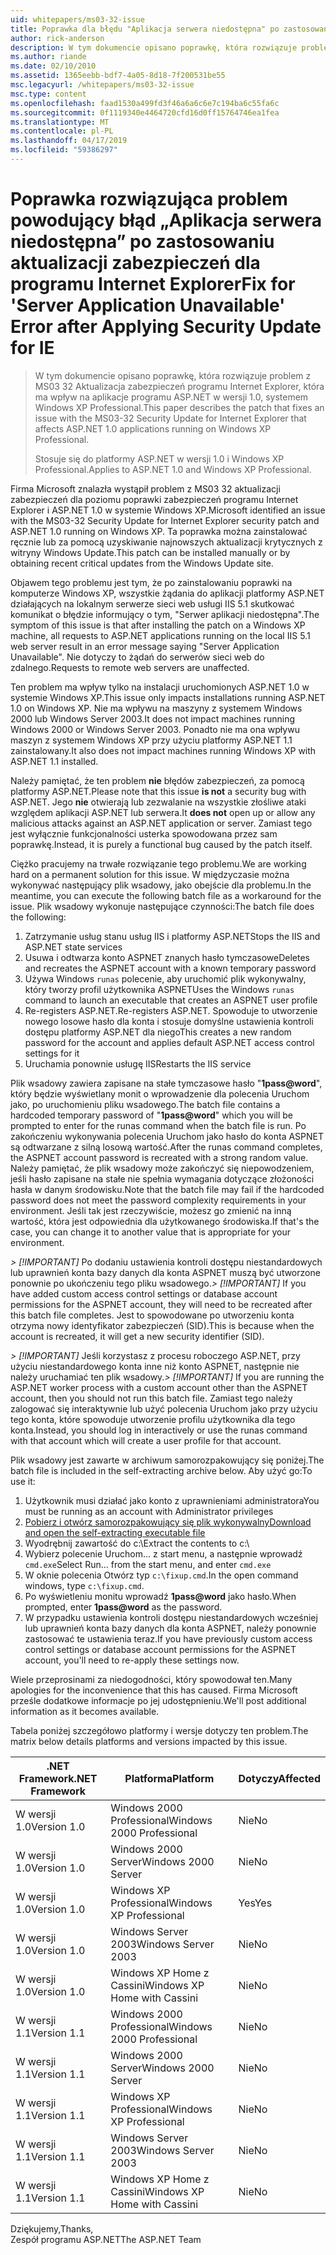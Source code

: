 ```yaml
---
uid: whitepapers/ms03-32-issue
title: Poprawka dla błędu "Aplikacja serwera niedostępna" po zastosowaniu aktualizacji zabezpieczeń dla programu Internet Explorer | Dokumentacja firmy Microsoft
author: rick-anderson
description: W tym dokumencie opisano poprawkę, która rozwiązuje problem z MS03 32 Aktualizacja zabezpieczeń programu Internet Explorer, który wpływa na aplikacje programu ASP.NET 1.0 systemem Wi...
ms.author: riande
ms.date: 02/10/2010
ms.assetid: 1365eebb-bdf7-4a05-8d18-7f200531be55
msc.legacyurl: /whitepapers/ms03-32-issue
msc.type: content
ms.openlocfilehash: faad1530a499fd3f46a6a6c6e7c194ba6c55fa6c
ms.sourcegitcommit: 0f1119340e4464720cfd16d0ff15764746ea1fea
ms.translationtype: MT
ms.contentlocale: pl-PL
ms.lasthandoff: 04/17/2019
ms.locfileid: "59386297"
---
```

# <a name="fix-for-server-application-unavailable-error-after-applying-security-update-for-ie"></a><span data-ttu-id="f80ff-103">Poprawka rozwiązująca problem powodujący błąd „Aplikacja serwera niedostępna” po zastosowaniu aktualizacji zabezpieczeń dla programu Internet Explorer</span><span class="sxs-lookup"><span data-stu-id="f80ff-103">Fix for 'Server Application Unavailable' Error after Applying Security Update for IE</span></span>

> <span data-ttu-id="f80ff-104">W tym dokumencie opisano poprawkę, która rozwiązuje problem z MS03 32 Aktualizacja zabezpieczeń programu Internet Explorer, która ma wpływ na aplikacje programu ASP.NET w wersji 1.0, systemem Windows XP Professional.</span><span class="sxs-lookup"><span data-stu-id="f80ff-104">This paper describes the patch that fixes an issue with the MS03-32 Security Update for Internet Explorer that affects ASP.NET 1.0 applications running on Windows XP Professional.</span></span>
> 
> <span data-ttu-id="f80ff-105">Stosuje się do platformy ASP.NET w wersji 1.0 i Windows XP Professional.</span><span class="sxs-lookup"><span data-stu-id="f80ff-105">Applies to ASP.NET 1.0 and Windows XP Professional.</span></span>


<span data-ttu-id="f80ff-106">Firma Microsoft znalazła wystąpił problem z MS03 32 aktualizacji zabezpieczeń dla poziomu poprawki zabezpieczeń programu Internet Explorer i ASP.NET 1.0 w systemie Windows XP.</span><span class="sxs-lookup"><span data-stu-id="f80ff-106">Microsoft identified an issue with the MS03-32 Security Update for Internet Explorer security patch and ASP.NET 1.0 running on Windows XP.</span></span> <span data-ttu-id="f80ff-107">Ta poprawka można zainstalować ręcznie lub za pomocą uzyskiwanie najnowszych aktualizacji krytycznych z witryny Windows Update.</span><span class="sxs-lookup"><span data-stu-id="f80ff-107">This patch can be installed manually or by obtaining recent critical updates from the Windows Update site.</span></span>

<span data-ttu-id="f80ff-108">Objawem tego problemu jest tym, że po zainstalowaniu poprawki na komputerze Windows XP, wszystkie żądania do aplikacji platformy ASP.NET działających na lokalnym serwerze sieci web usługi IIS 5.1 skutkować komunikat o błędzie informujący o tym, "Serwer aplikacji niedostępna".</span><span class="sxs-lookup"><span data-stu-id="f80ff-108">The symptom of this issue is that after installing the patch on a Windows XP machine, all requests to ASP.NET applications running on the local IIS 5.1 web server result in an error message saying "Server Application Unavailable".</span></span> <span data-ttu-id="f80ff-109">Nie dotyczy to żądań do serwerów sieci web do zdalnego.</span><span class="sxs-lookup"><span data-stu-id="f80ff-109">Requests to remote web servers are unaffected.</span></span>

<span data-ttu-id="f80ff-110">Ten problem ma wpływ tylko na instalacji uruchomionych ASP.NET 1.0 w systemie Windows XP.</span><span class="sxs-lookup"><span data-stu-id="f80ff-110">This issue only impacts installations running ASP.NET 1.0 on Windows XP.</span></span> <span data-ttu-id="f80ff-111">Nie ma wpływu na maszyny z systemem Windows 2000 lub Windows Server 2003.</span><span class="sxs-lookup"><span data-stu-id="f80ff-111">It does not impact machines running Windows 2000 or Windows Server 2003.</span></span> <span data-ttu-id="f80ff-112">Ponadto nie ma ona wpływu maszyn z systemem Windows XP przy użyciu platformy ASP.NET 1.1 zainstalowany.</span><span class="sxs-lookup"><span data-stu-id="f80ff-112">It also does not impact machines running Windows XP with ASP.NET 1.1 installed.</span></span>

<span data-ttu-id="f80ff-113">Należy pamiętać, że ten problem **nie** błędów zabezpieczeń, za pomocą platformy ASP.NET.</span><span class="sxs-lookup"><span data-stu-id="f80ff-113">Please note that this issue **is not** a security bug with ASP.NET.</span></span> <span data-ttu-id="f80ff-114">Jego **nie** otwierają lub zezwalanie na wszystkie złośliwe ataki względem aplikacji ASP.NET lub serwera.</span><span class="sxs-lookup"><span data-stu-id="f80ff-114">It **does not** open up or allow any malicious attacks against an ASP.NET application or server.</span></span> <span data-ttu-id="f80ff-115">Zamiast tego jest wyłącznie funkcjonalności usterka spowodowana przez sam poprawkę.</span><span class="sxs-lookup"><span data-stu-id="f80ff-115">Instead, it is purely a functional bug caused by the patch itself.</span></span>

<span data-ttu-id="f80ff-116">Ciężko pracujemy na trwałe rozwiązanie tego problemu.</span><span class="sxs-lookup"><span data-stu-id="f80ff-116">We are working hard on a permanent solution for this issue.</span></span> <span data-ttu-id="f80ff-117">W międzyczasie można wykonywać następujący plik wsadowy, jako obejście dla problemu.</span><span class="sxs-lookup"><span data-stu-id="f80ff-117">In the meantime, you can execute the following batch file as a workaround for the issue.</span></span> <span data-ttu-id="f80ff-118">Plik wsadowy wykonuje następujące czynności:</span><span class="sxs-lookup"><span data-stu-id="f80ff-118">The batch file does the following:</span></span>

1. <span data-ttu-id="f80ff-119">Zatrzymanie usług stanu usług IIS i platformy ASP.NET</span><span class="sxs-lookup"><span data-stu-id="f80ff-119">Stops the IIS and ASP.NET state services</span></span>
2. <span data-ttu-id="f80ff-120">Usuwa i odtwarza konto ASPNET znanych hasło tymczasowe</span><span class="sxs-lookup"><span data-stu-id="f80ff-120">Deletes and recreates the ASPNET account with a known temporary password</span></span>
3. <span data-ttu-id="f80ff-121">Używa Windows `runas` polecenie, aby uruchomić plik wykonywalny, który tworzy profil użytkownika ASPNET</span><span class="sxs-lookup"><span data-stu-id="f80ff-121">Uses the Windows `runas` command to launch an executable that creates an ASPNET user profile</span></span>
4. <span data-ttu-id="f80ff-122">Re-registers ASP.NET.</span><span class="sxs-lookup"><span data-stu-id="f80ff-122">Re-registers ASP.NET.</span></span> <span data-ttu-id="f80ff-123">Spowoduje to utworzenie nowego losowe hasło dla konta i stosuje domyślne ustawienia kontroli dostępu platformy ASP.NET dla niego</span><span class="sxs-lookup"><span data-stu-id="f80ff-123">This creates a new random password for the account and applies default ASP.NET access control settings for it</span></span>
5. <span data-ttu-id="f80ff-124">Uruchamia ponownie usługę IIS</span><span class="sxs-lookup"><span data-stu-id="f80ff-124">Restarts the IIS service</span></span>

<span data-ttu-id="f80ff-125">Plik wsadowy zawiera zapisane na stałe tymczasowe hasło "<strong>1pass\@word</strong>", który będzie wyświetlany monit o wprowadzenie dla polecenia Uruchom jako, po uruchomieniu pliku wsadowego.</span><span class="sxs-lookup"><span data-stu-id="f80ff-125">The batch file contains a hardcoded temporary password of "<strong>1pass\@word</strong>" which you will be prompted to enter for the runas command when the batch file is run.</span></span> <span data-ttu-id="f80ff-126">Po zakończeniu wykonywania polecenia Uruchom jako hasło do konta ASPNET są odtwarzane z silną losową wartość.</span><span class="sxs-lookup"><span data-stu-id="f80ff-126">After the runas command completes, the ASPNET account password is recreated with a strong random value.</span></span> <span data-ttu-id="f80ff-127">Należy pamiętać, że plik wsadowy może zakończyć się niepowodzeniem, jeśli hasło zapisane na stałe nie spełnia wymagania dotyczące złożoności hasła w danym środowisku.</span><span class="sxs-lookup"><span data-stu-id="f80ff-127">Note that the batch file may fail if the hardcoded password does not meet the password complexity requirements in your environment.</span></span> <span data-ttu-id="f80ff-128">Jeśli tak jest rzeczywiście, możesz go zmienić na inną wartość, która jest odpowiednia dla użytkowanego środowiska.</span><span class="sxs-lookup"><span data-stu-id="f80ff-128">If that's the case, you can change it to another value that is appropriate for your environment.</span></span>

<span data-ttu-id="f80ff-129">*> [!IMPORTANT]* Po dodaniu ustawienia kontroli dostępu niestandardowych lub uprawnień konta bazy danych dla konta ASPNET muszą być utworzone ponownie po ukończeniu tego pliku wsadowego.</span><span class="sxs-lookup"><span data-stu-id="f80ff-129">*> [!IMPORTANT]* If you have added custom access control settings or database account permissions for the ASPNET account, they will need to be recreated after this batch file completes.</span></span> <span data-ttu-id="f80ff-130">Jest to spowodowane po utworzeniu konta otrzyma nowy identyfikator zabezpieczeń (SID).</span><span class="sxs-lookup"><span data-stu-id="f80ff-130">This is because when the account is recreated, it will get a new security identifier (SID).</span></span>

<span data-ttu-id="f80ff-131">*> [!IMPORTANT]* Jeśli korzystasz z procesu roboczego ASP.NET, przy użyciu niestandardowego konta inne niż konto ASPNET, następnie nie należy uruchamiać ten plik wsadowy.</span><span class="sxs-lookup"><span data-stu-id="f80ff-131">*> [!IMPORTANT]* If you are running the ASP.NET worker process with a custom account other than the ASPNET account, then you should not run this batch file.</span></span> <span data-ttu-id="f80ff-132">Zamiast tego należy zalogować się interaktywnie lub użyć polecenia Uruchom jako przy użyciu tego konta, które spowoduje utworzenie profilu użytkownika dla tego konta.</span><span class="sxs-lookup"><span data-stu-id="f80ff-132">Instead, you should log in interactively or use the runas command with that account which will create a user profile for that account.</span></span>

<span data-ttu-id="f80ff-133">Plik wsadowy jest zawarte w archiwum samorozpakowujący się poniżej.</span><span class="sxs-lookup"><span data-stu-id="f80ff-133">The batch file is included in the self-extracting archive below.</span></span> <span data-ttu-id="f80ff-134">Aby użyć go:</span><span class="sxs-lookup"><span data-stu-id="f80ff-134">To use it:</span></span>

1. <span data-ttu-id="f80ff-135">Użytkownik musi działać jako konto z uprawnieniami administratora</span><span class="sxs-lookup"><span data-stu-id="f80ff-135">You must be running as an account with Administrator privileges</span></span>
2. [<span data-ttu-id="f80ff-136">Pobierz i otwórz samorozpakowujący się plik wykonywalny</span><span class="sxs-lookup"><span data-stu-id="f80ff-136">Download and open the self-extracting executable file</span></span>](ms03-32-issue/_static/fixup1.exe)
3. <span data-ttu-id="f80ff-137">Wyodrębnij zawartość do c:\\</span><span class="sxs-lookup"><span data-stu-id="f80ff-137">Extract the contents to c:\\</span></span>
4. <span data-ttu-id="f80ff-138">Wybierz polecenie Uruchom... z start menu, a następnie wprowadź `cmd.exe`</span><span class="sxs-lookup"><span data-stu-id="f80ff-138">Select Run... from the start menu, and enter `cmd.exe`</span></span>
5. <span data-ttu-id="f80ff-139">W oknie polecenia Otwórz typ `c:\fixup.cmd`.</span><span class="sxs-lookup"><span data-stu-id="f80ff-139">In the open command windows, type `c:\fixup.cmd`.</span></span>
6. <span data-ttu-id="f80ff-140">Po wyświetleniu monitu wprowadź <strong>1pass\@word</strong> jako hasło.</span><span class="sxs-lookup"><span data-stu-id="f80ff-140">When prompted, enter <strong>1pass\@word</strong> as the password.</span></span>
7. <span data-ttu-id="f80ff-141">W przypadku ustawienia kontroli dostępu niestandardowych wcześniej lub uprawnień konta bazy danych dla konta ASPNET, należy ponownie zastosować te ustawienia teraz.</span><span class="sxs-lookup"><span data-stu-id="f80ff-141">If you have previously custom access control settings or database account permissions for the ASPNET account, you'll need to re-apply these settings now.</span></span>

<span data-ttu-id="f80ff-142">Wiele przeprosinami za niedogodności, który spowodował ten.</span><span class="sxs-lookup"><span data-stu-id="f80ff-142">Many apologies for the inconvenience that this has caused.</span></span> <span data-ttu-id="f80ff-143">Firma Microsoft prześle dodatkowe informacje po jej udostępnieniu.</span><span class="sxs-lookup"><span data-stu-id="f80ff-143">We'll post additional information as it becomes available.</span></span>

<span data-ttu-id="f80ff-144">Tabela poniżej szczegółowo platformy i wersje dotyczy ten problem.</span><span class="sxs-lookup"><span data-stu-id="f80ff-144">The matrix below details platforms and versions impacted by this issue.</span></span>

| <span data-ttu-id="f80ff-145">.NET Framework</span><span class="sxs-lookup"><span data-stu-id="f80ff-145">.NET Framework</span></span> | <span data-ttu-id="f80ff-146">Platforma</span><span class="sxs-lookup"><span data-stu-id="f80ff-146">Platform</span></span> | <span data-ttu-id="f80ff-147">Dotyczy</span><span class="sxs-lookup"><span data-stu-id="f80ff-147">Affected</span></span> |
| --- | --- | --- |
| <span data-ttu-id="f80ff-148">W wersji 1.0</span><span class="sxs-lookup"><span data-stu-id="f80ff-148">Version 1.0</span></span> | <span data-ttu-id="f80ff-149">Windows 2000 Professional</span><span class="sxs-lookup"><span data-stu-id="f80ff-149">Windows 2000 Professional</span></span> | <span data-ttu-id="f80ff-150">Nie</span><span class="sxs-lookup"><span data-stu-id="f80ff-150">No</span></span> |
| <span data-ttu-id="f80ff-151">W wersji 1.0</span><span class="sxs-lookup"><span data-stu-id="f80ff-151">Version 1.0</span></span> | <span data-ttu-id="f80ff-152">Windows 2000 Server</span><span class="sxs-lookup"><span data-stu-id="f80ff-152">Windows 2000 Server</span></span> | <span data-ttu-id="f80ff-153">Nie</span><span class="sxs-lookup"><span data-stu-id="f80ff-153">No</span></span> |
| <span data-ttu-id="f80ff-154">W wersji 1.0</span><span class="sxs-lookup"><span data-stu-id="f80ff-154">Version 1.0</span></span> | <span data-ttu-id="f80ff-155">Windows XP Professional</span><span class="sxs-lookup"><span data-stu-id="f80ff-155">Windows XP Professional</span></span> | <span data-ttu-id="f80ff-156">Yes</span><span class="sxs-lookup"><span data-stu-id="f80ff-156">Yes</span></span> |
| <span data-ttu-id="f80ff-157">W wersji 1.0</span><span class="sxs-lookup"><span data-stu-id="f80ff-157">Version 1.0</span></span> | <span data-ttu-id="f80ff-158">Windows Server 2003</span><span class="sxs-lookup"><span data-stu-id="f80ff-158">Windows Server 2003</span></span> | <span data-ttu-id="f80ff-159">Nie</span><span class="sxs-lookup"><span data-stu-id="f80ff-159">No</span></span> |
| <span data-ttu-id="f80ff-160">W wersji 1.0</span><span class="sxs-lookup"><span data-stu-id="f80ff-160">Version 1.0</span></span> | <span data-ttu-id="f80ff-161">Windows XP Home z Cassini</span><span class="sxs-lookup"><span data-stu-id="f80ff-161">Windows XP Home with Cassini</span></span> | <span data-ttu-id="f80ff-162">Nie</span><span class="sxs-lookup"><span data-stu-id="f80ff-162">No</span></span> |
| <span data-ttu-id="f80ff-163">W wersji 1.1</span><span class="sxs-lookup"><span data-stu-id="f80ff-163">Version 1.1</span></span> | <span data-ttu-id="f80ff-164">Windows 2000 Professional</span><span class="sxs-lookup"><span data-stu-id="f80ff-164">Windows 2000 Professional</span></span> | <span data-ttu-id="f80ff-165">Nie</span><span class="sxs-lookup"><span data-stu-id="f80ff-165">No</span></span> |
| <span data-ttu-id="f80ff-166">W wersji 1.1</span><span class="sxs-lookup"><span data-stu-id="f80ff-166">Version 1.1</span></span> | <span data-ttu-id="f80ff-167">Windows 2000 Server</span><span class="sxs-lookup"><span data-stu-id="f80ff-167">Windows 2000 Server</span></span> | <span data-ttu-id="f80ff-168">Nie</span><span class="sxs-lookup"><span data-stu-id="f80ff-168">No</span></span> |
| <span data-ttu-id="f80ff-169">W wersji 1.1</span><span class="sxs-lookup"><span data-stu-id="f80ff-169">Version 1.1</span></span> | <span data-ttu-id="f80ff-170">Windows XP Professional</span><span class="sxs-lookup"><span data-stu-id="f80ff-170">Windows XP Professional</span></span> | <span data-ttu-id="f80ff-171">Nie</span><span class="sxs-lookup"><span data-stu-id="f80ff-171">No</span></span> |
| <span data-ttu-id="f80ff-172">W wersji 1.1</span><span class="sxs-lookup"><span data-stu-id="f80ff-172">Version 1.1</span></span> | <span data-ttu-id="f80ff-173">Windows Server 2003</span><span class="sxs-lookup"><span data-stu-id="f80ff-173">Windows Server 2003</span></span> | <span data-ttu-id="f80ff-174">Nie</span><span class="sxs-lookup"><span data-stu-id="f80ff-174">No</span></span> |
| <span data-ttu-id="f80ff-175">W wersji 1.1</span><span class="sxs-lookup"><span data-stu-id="f80ff-175">Version 1.1</span></span> | <span data-ttu-id="f80ff-176">Windows XP Home z Cassini</span><span class="sxs-lookup"><span data-stu-id="f80ff-176">Windows XP Home with Cassini</span></span> | <span data-ttu-id="f80ff-177">Nie</span><span class="sxs-lookup"><span data-stu-id="f80ff-177">No</span></span> |

<span data-ttu-id="f80ff-178">Dziękujemy,</span><span class="sxs-lookup"><span data-stu-id="f80ff-178">Thanks,</span></span>   
 <span data-ttu-id="f80ff-179">Zespół programu ASP.NET</span><span class="sxs-lookup"><span data-stu-id="f80ff-179">The ASP.NET Team</span></span>
